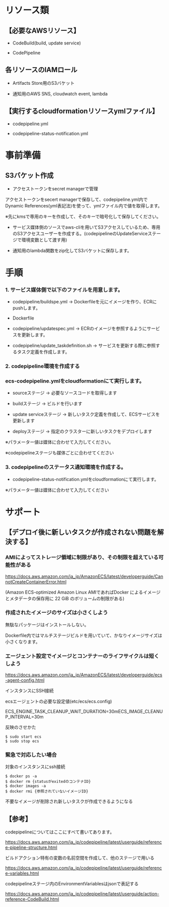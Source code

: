 # リソース類

## 【必要なAWSリソース】

- CodeBuild(build, update service)

- CodePipeline

## 各リソースのIAMロール

- Artifacts Store用のS3バケット

- 通知用のAWS SNS, cloudwatch event, lambda

## 【実行するcloudformationリソースymlファイル】

- codepipeline.yml

- codepipeline-status-notification.yml

# 事前準備

## S3バケット作成



- アクセストークンをsecret managerで管理

アクセストークンをsecert managerで保存して、codepipeline.yml内でDynamic References(yml表記法)を使って、ymlファイル内で値を取得します。

※先にkmsで専用のキーを作成して、そのキーで暗号化して保存してください。

- サービス媒体側のソースでaws-cliを用いてS3アクセスしているため、専用のS3アクセスユーザーを作成する。(codepipelineのUpdateServiceステージで環境変数として渡す用)


- 通知用のlambda関数をzip化してS3バケットに保存します。


# 手順

### 1. サービス媒体側で以下のファイルを用意します。

- codepipeline/buildspe.yml  → Dockerfileを元にイメージを作り、ECRにpushします。

- Dockerfile 

- codepipeline/updatespec.yml  →  ECRのイメージを参照するようにサービスを更新します。

- codepipeline/update_taskdefinition.sh → サービスを更新する際に参照するタスク定義を作成します。


### 2. codepipeline環境を作成する

### ecs-codepipeline.ymlをcloudformationにて実行します。

- sourceステージ → 必要なソースコードを取得します

- buildステージ → ビルドを行います

- update serviceステージ → 新しいタスク定義を作成して、ECSサービスを更新します

- deployステージ → 指定のクラスターに新しいタスクをデプロイします

※パラメーター値は媒体に合わせて入力してください。

※codepipelineステージも媒体ごとに合わせてください


### 3. codepipelineのステータス通知環境を作成する。

- codepipeline-status-notification.ymlをcloudformationにて実行します。

※パラメーター値は媒体に合わせて入力してください


# サポート

## 【デプロイ後に新しいタスクが作成されない問題を解決する】

### AMIによってストレージ領域に制限があり、その制限を超えている可能性がある

https://docs.aws.amazon.com/ja_jp/AmazonECS/latest/developerguide/CannotCreateContainerError.html

(Amazon ECS-optimized Amazon Linux AMIであればDocker によるイメージとメタデータの保存用に 22 GiB のボリュームの制限がある)

### 作成されたイメージのサイズは小さくしよう

無駄なパッケージはインストールしない。

Dockerfile内ではマルチステージビルドを用いていて、かなりイメージサイズは小さくなります。

### エージェント設定でイメージとコンテナーのライフサイクルは短くしよう

https://docs.aws.amazon.com/ja_jp/AmazonECS/latest/developerguide/ecs-agent-config.html

インスタンスにSSH接続

ecsエージェントの必要な設定値(etc/ecs/ecs.config)

ECS_ENGINE_TASK_CLEANUP_WAIT_DURATION=30mECS_IMAGE_CLEANUP_INTERVAL=30m

反映のさせかた

```
$ sudo start ecs
$ sudo stop ecs
```

### 緊急で対応したい場合

対象のインスタンスにssh接続

```
$ docker ps -a 
$ docker rm {statusがexitedのコンテナID}
$ docker images -a
$ docker rmi {参照されていないイメージID}

```

不要なイメージが削除され新しいタスクが作成できるようになる

## 【参考】

codepipelineについてはここにすべて書いてあります。

https://docs.aws.amazon.com/ja_jp/codepipeline/latest/userguide/reference-pipeline-structure.html

ビルドアクション特有の変数の名前空間を作成して、他のステージで用いる

https://docs.aws.amazon.com/ja_jp/codepipeline/latest/userguide/reference-variables.html

codepipelineステージ内のEnvironmentVariablesはjsonで表記する

https://docs.aws.amazon.com/ja_jp/codepipeline/latest/userguide/action-reference-CodeBuild.html